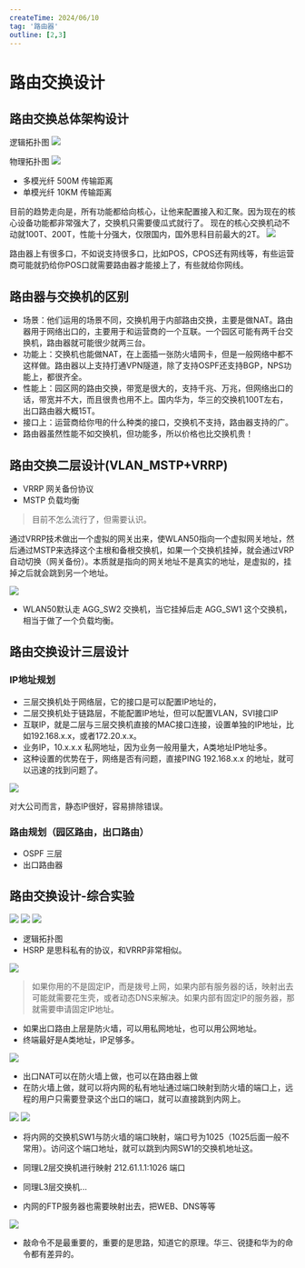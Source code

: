 ```yaml
---
createTime: 2024/06/10
tag: '路由器'
outline: [2,3]
---
```


# 路由交换设计

## 路由交换总体架构设计

逻辑拓扑图
<img src="https://gitee.com/zhangjunjiee/article-images/raw/master/images/202406022239917.png"/>



物理拓扑图
<img src="https://gitee.com/zhangjunjiee/article-images/raw/master/images/202406022241643.png"/>

- 多模光纤 500M 传输距离
- 单模光纤 10KM 传输距离

目前的趋势走向是，所有功能都给向核心，让他来配置接入和汇聚。因为现在的核心设备功能都非常强大了，交换机只需要傻瓜式就行了。
现在的核心交换机动不动就100T、200T，性能十分强大，仅限国内，国外思科目前最大的2T。
<img src="https://gitee.com/zhangjunjiee/article-images/raw/master/images/202406022245343.png"/>

路由器上有很多口，不如说支持很多口，比如POS，CPOS还有网线等，有些运营商可能就扔给你POS口就需要路由器才能接上了，有些就给你网线。

## 路由器与交换机的区别

- 场景：他们运用的场景不同，交换机用于内部路由交换，主要是做NAT。路由器用于网络出口的，主要用于和运营商的一个互联。一个园区可能有两千台交换机，路由器就可能很少就两三台。
- 功能上：交换机也能做NAT，在上面插一张防火墙网卡，但是一般网络中都不这样做。路由器以上支持打通VPN隧道，除了支持OSPF还支持BGP，NPS功能上，都很齐全。
- 性能上：园区网的路由交换，带宽是很大的，支持千兆、万兆，但网络出口的话，带宽并不大，而且很贵也用不上。国内华为，华三的交换机100T左右，出口路由器大概15T。
- 接口上：运营商给你甩的什么种类的接口，交换机不支持，路由器支持的广。
- 路由器虽然性能不如交换机，但功能多，所以价格也比交换机贵！

## 路由交换二层设计(VLAN_MSTP+VRRP)

- VRRP 网关备份协议
- MSTP 负载均衡

> 目前不怎么流行了，但需要认识。

通过VRRP技术做出一个虚拟的网关出来，使WLAN50指向一个虚拟网关地址，然后通过MSTP来选择这个主根和备根交换机，如果一个交换机挂掉，就会通过VRP自动切换（网关备份）。本质就是指向的网关地址不是真实的地址，是虚拟的，挂掉之后就会跳到另一个地址。

<img src="https://gitee.com/zhangjunjiee/article-images/raw/master/images/202406112235377.png"/>

- WLAN50默认走 AGG_SW2 交换机，当它挂掉后走 AGG_SW1 这个交换机，相当于做了一个负载均衡。

## 路由交换设计三层设计

### IP地址规划
- 三层交换机处于网络层，它的接口是可以配置IP地址的，
- 二层交换机处于链路层，不能配置IP地址，但可以配置VLAN，SVI接口IP
- 互联IP，就是二层与三层交换机直接的MAC接口连接，设置单独的IP地址，比如192.168.x.x，或者172.20.x.x。
- 业务IP，10.x.x.x 私网地址，因为业务一般用量大，A类地址IP地址多。
- 这种设置的优势在于，网络是否有问题，直接PING 192.168.x.x 的地址，就可以迅速的找到问题了。

<img src="https://gitee.com/zhangjunjiee/article-images/raw/master/images/202406112348681.png"/>

对大公司而言，静态IP很好，容易排除错误。

### 路由规划（园区路由，出口路由）

- OSPF 三层
- 出口路由器

## 路由交换设计-综合实验


<img src="https://gitee.com/zhangjunjiee/article-images/raw/master/images/202406122231481.png"/>

<img src="https://gitee.com/zhangjunjiee/article-images/raw/master/images/202406122233124.png"/>


<img src="https://gitee.com/zhangjunjiee/article-images/raw/master/images/202406122235871.png"/>

- 逻辑拓扑图
- HSRP 是思科私有的协议，和VRRP非常相似。


<img src="https://gitee.com/zhangjunjiee/article-images/raw/master/images/202406122257335.png"/>

> 如果你用的不是固定IP，而是拨号上网，如果内部有服务器的话，映射出去可能就需要花生壳，或者动态DNS来解决。如果内部有固定IP的服务器，那就需要申请固定IP地址。

- 如果出口路由上层是防火墙，可以用私网地址，也可以用公网地址。
- 终端最好是A类地址，IP足够多。

<img src="https://gitee.com/zhangjunjiee/article-images/raw/master/images/202406122303956.png"/>

- 出口NAT可以在防火墙上做，也可以在路由器上做
- 在防火墙上做，就可以将内网的私有地址通过端口映射到防火墙的端口上，远程的用户只需要登录这个出口的端口，就可以直接跳到内网上。


<img src="https://gitee.com/zhangjunjiee/article-images/raw/master/images/202406122313237.png"/>

<img src="https://gitee.com/zhangjunjiee/article-images/raw/master/images/202406122318501.png"/>

- 将内网的交换机SW1与防火墙的端口映射，端口号为1025（1025后面一般不常用）。访问这个端口地址，就可以跳到内网SW1的交换机地址这。
- 同理L2层交换机进行映射 212.61.1.1:1026 端口
- 同理L3层交换机...

- 内网的FTP服务器也需要映射出去，把WEB、DNS等等


<img src="https://gitee.com/zhangjunjiee/article-images/raw/master/images/202406122323049.png"/>

- 敲命令不是最重要的，重要的是思路，知道它的原理。华三、锐捷和华为的命令都有差异的。